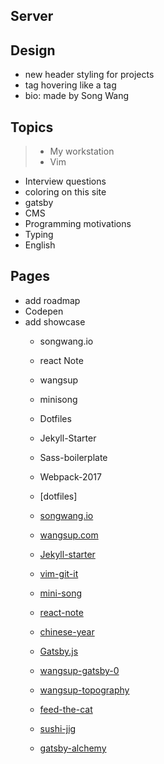 ## Server

## Design
* new header styling for projects
* tag hovering like a tag
* bio: made by Song Wang

## Topics
> * My workstation
> * Vim
* Interview questions
* coloring on this site
* gatsby
* CMS
* Programming motivations
* Typing
* English


## Pages
* add roadmap
* Codepen
* add showcase
  * songwang.io
  * react Note
  * wangsup
  * minisong
  * Dotfiles
  * Jekyll-Starter
  * Sass-boilerplate
  * Webpack-2017


  * [dotfiles]
  * [songwang.io](songwang.io)
  * [wangsup.com](https://wangsup.netlify.com)
  * [Jekyll-starter](https://github.com/budparr/jekyll-starter)
  * [vim-git-it](https://github.com/wangsongiam/vim-git-it)
  * [mini-song](http://minisong.life/)
  * [react-note](https://github.com/wangsongiam/react-note)
  * [chinese-year](https://github.com/wangsongiam/chinese-year)
  * [Gatsby.js](https://github.com/gatsbyjs/gatsby)
  * [wangsup-gatsby-0](https://github.com/wangsongiam/gatsby-blog)
  * [wangsup-topography](https://wangsup-archive.netlify.com/)
  * [feed-the-cat](https://github.com/wangsongiam/feed-the-cat)
  * [sushi-jig](https://github.com/wangsongiam/sushiJig)
  * [gatsby-alchemy](https://alchemy.netlify.com/)
